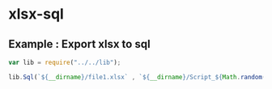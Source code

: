 # xlsx-sql

## Example : Export xlsx to sql

```js
var lib = require("../../lib");

lib.Sql(`${__dirname}/file1.xlsx` , `${__dirname}/Script_${Math.random()}.sql`);
```